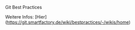 Git Best Practices

Weitere Infos: [Hier] (https://git.smartfactory.de/wiki/bestpractices/-/wikis/home)
